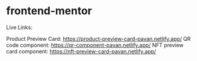 ﻿# frontend-mentor

Live Links:

Product Preview Card: https://product-preview-card-pavan.netlify.app/
QR code component: https://qr-component-pavan.netlify.app/
NFT preview card component:  https://nft-preview-card-pavan.netlify.app/
